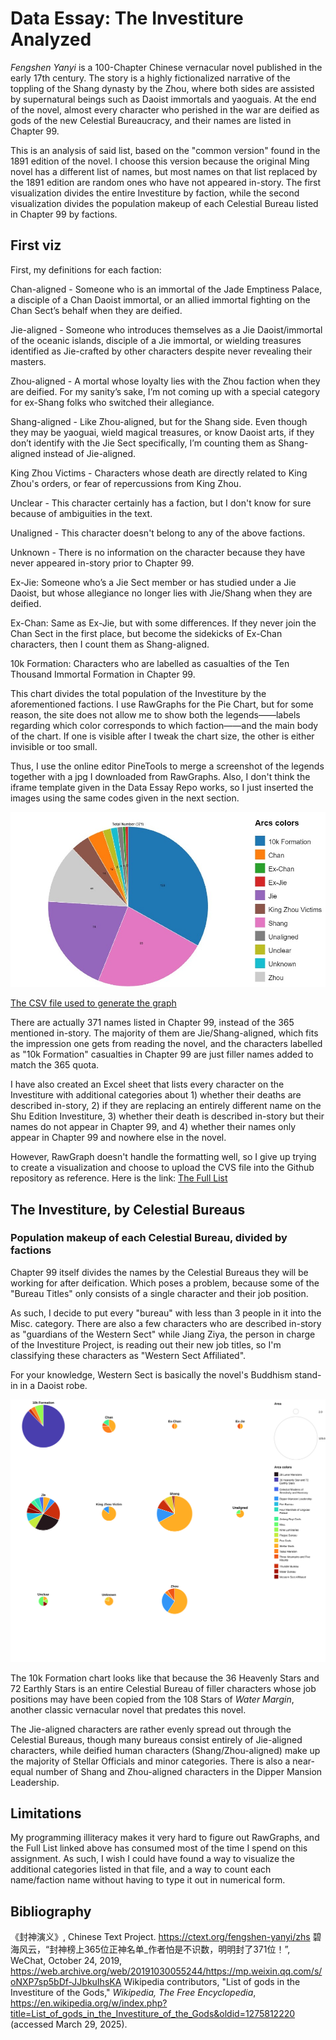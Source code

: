 # Data Essay: The Investiture Analyzed

<i>Fengshen Yanyi</i> is a 100-Chapter Chinese vernacular novel published in the early 17th century. The story is a highly fictionalized narrative of the toppling of the Shang dynasty by the Zhou, where both sides are assisted by supernatural beings such as Daoist immortals and yaoguais. At the end of the novel, almost every character who perished in the war are deified as gods of the new Celestial Bureaucracy, and their names are listed in Chapter 99.

This is an analysis of said list, based on the "common version" found in the 1891 edition of the novel. I choose this version because the original Ming novel has a different list of names, but most names on that list replaced by the 1891 edition are random ones who have not appeared in-story. The first visualization divides the entire Investiture by faction, while the second visualization divides the population makeup of each Celestial Bureau listed in Chapter 99 by factions.

## First viz

First, my definitions for each faction:

Chan-aligned - Someone who is an immortal of the Jade Emptiness Palace, a disciple of a Chan Daoist immortal, or an allied immortal fighting on the Chan Sect’s behalf when they are deified.

Jie-aligned - Someone who introduces themselves as a Jie Daoist/immortal of the oceanic islands, disciple of a Jie immortal, or wielding treasures identified as Jie-crafted by other characters despite never revealing their masters.

Zhou-aligned - A mortal whose loyalty lies with the Zhou faction when they are deified. For my sanity’s sake, I’m not coming up with a special category for ex-Shang folks who switched their allegiance.

Shang-aligned - Like Zhou-aligned, but for the Shang side. Even though they may be yaoguai, wield magical treasures, or know Daoist arts, if they don’t identify with the Jie Sect specifically, I’m counting them as Shang-aligned instead of Jie-aligned.

King Zhou Victims - Characters whose death are directly related to King Zhou's orders, or fear of repercussions from King Zhou.

Unclear - This character certainly has a faction, but I don't know for sure because of ambiguities in the text.

Unaligned - This character doesn't belong to any of the above factions.

Unknown - There is no information on the character because they have never appeared in-story prior to Chapter 99.

Ex-Jie: Someone who’s a Jie Sect member or has studied under a Jie Daoist, but whose allegiance no longer lies with Jie/Shang when they are deified.

Ex-Chan: Same as Ex-Jie, but with some differences. If they never join the Chan Sect in the first place, but become the sidekicks of Ex-Chan characters, then I count them as Shang-aligned.

10k Formation: Characters who are labelled as casualties of the Ten Thousand Immortal Formation in Chapter 99.

This chart divides the total population of the Investiture by the aforementioned factions. I use RawGraphs for the Pie Chart, but for some reason, the site does not allow me to show both the legends——labels regarding which color corresponds to which faction——and the main body of the chart. If one is visible after I tweak the chart size, the other is either invisible or too small. 

Thus, I use the online editor PineTools to merge a screenshot of the legends together with a jpg I downloaded from RawGraphs. Also, I don't think the iframe template given in the Data Essay Repo works, so I just inserted the images using the same codes given in the next section.

![Total population makeup of the Investiture](image(1).jpg)

[The CSV file used to generate the graph](TotalNumberChart.csv)

There are actually 371 names listed in Chapter 99, instead of the 365 mentioned in-story. The majority of them are Jie/Shang-aligned, which fits the impression one gets from reading the novel, and the characters labelled as "10k Formation" casualties in Chapter 99 are just filler names added to match the 365 quota.

I have also created an Excel sheet that lists every character on the Investiture with additional categories about 1) whether their deaths are described in-story, 2) if they are replacing an entirely different name on the Shu Edition Investiture, 3) whether their death is described in-story but their names do not appear in Chapter 99, and 4) whether their names only appear in Chapter 99 and nowhere else in the novel.

However, RawGraph doesn't handle the formatting well, so I give up trying to create a visualization and choose to upload the CVS file into the Github repository as reference. Here is the link: [The Full List](TheList.csv)

## The Investiture, by Celestial Bureaus

### Population makeup of each Celestial Bureau, divided by factions

Chapter 99 itself divides the names by the Celestial Bureaus they will be working for after deification. Which poses a problem, because some of the "Bureau Titles" only consists of a single character and their job position.

As such, I decide to put every "bureau" with less than 3 people in it into the Misc. category. There are also a few characters who are described in-story as "guardians of the Western Sect" while Jiang Ziya, the person in charge of the Investiture Project, is reading out their new job titles, so I'm classifying these characters as "Western Sect Affiliated".

For your knowledge, Western Sect is basically the novel's Buddhism stand-in in a Daoist robe.

![Population makeup of each Celestial Bureau by faction](listmulti.svg)

The 10k Formation chart looks like that because the 36 Heavenly Stars and 72 Earthly Stars is an entire Celestial Bureau of filler characters whose job positions may have been copied from the 108 Stars of <i>Water Margin</i>, another classic vernacular novel that predates this novel.

The Jie-aligned characters are rather evenly spread out through the Celestial Bureaus, though many bureaus consist entirely of Jie-aligned characters, while deified human characters (Shang/Zhou-aligned) make up the majority of Stellar Officials and minor categories. There is also a near-equal number of Shang and Zhou-aligned characters in the Dipper Mansion Leadership.

## Limitations

My programming illiteracy makes it very hard to figure out RawGraphs, and the Full List linked above has consumed most of the time I spend on this assignment. As such, I wish I could have found a way to visualize the additional categories listed in that file, and a way to count each name/faction name without having to type it out in numerical form.

## Bibliography
《封神演义》, Chinese Text Project. https://ctext.org/fengshen-yanyi/zhs
碧海风云，“封神榜上365位正神名单_作者怕是不识数，明明封了371位！”, WeChat, October 24, 2019, https://web.archive.org/web/20191030055244/https://mp.weixin.qq.com/s/oNXP7sp5bDf-JJbkuIhsKA
Wikipedia contributors, "List of gods in the Investiture of the Gods," <i>Wikipedia, The Free Encyclopedia</i>, https://en.wikipedia.org/w/index.php?title=List_of_gods_in_the_Investiture_of_the_Gods&oldid=1275812220 (accessed March 29, 2025).
